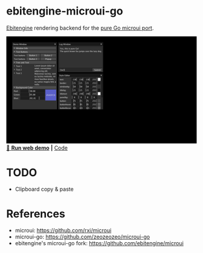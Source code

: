 # ebitengine-microui-go

[Ebitengine](https://ebitengine.org/) rendering backend for the [pure Go microui port](https://github.com/zeozeozeo/microui-go).

[![microui demo running in Ebitengine](/screenshots/demo.png)](https://zeozeozeo.github.io/ebitengine-microui-go/demo)
[🚀 **Run web demo**](https://zeozeozeo.github.io/ebitengine-microui-go/demo) **|** [Code](https://github.com/zeozeozeo/ebitengine-microui-go/tree/main/examples/demo)

# TODO
  
* Clipboard copy & paste

# References

* microui: https://github.com/rxi/microui
* microui-go: https://github.com/zeozeozeo/microui-go
* ebitengine's microui-go fork: https://github.com/ebitengine/microui
